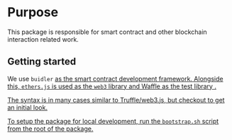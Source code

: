 # Purpose
This package is responsible for smart contract and other blockchain interaction related work.

## Getting started
We use `buidler` <a href="https://buidler.dev/"> as the smart contract development framework. Alongside this, `ethers.js` <a href="https://docs.ethers.io/ethers.js/html/"> is used as the `web3` library and Waffle as the test library <a href="https://ethereum-waffle.readthedocs.io/en/latest/">. 

The syntax is in many cases similar to Truffle/web3.js, but checkout <a href="https://buidler.dev/guides/waffle-testing.html"> to get an initial look.
 
To setup the package for local development, run the `bootstrap.sh` script from the root of the package.
